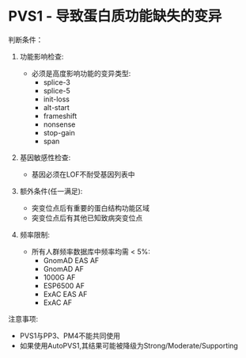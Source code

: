 # PVS1 - 导致蛋白质功能缺失的变异

判断条件：
1. 功能影响检查:
   - 必须是高度影响功能的变异类型:
     - splice-3
     - splice-5 
     - init-loss
     - alt-start
     - frameshift
     - nonsense
     - stop-gain
     - span

2. 基因敏感性检查:
   - 基因必须在LOF不耐受基因列表中

3. 额外条件(任一满足):
   - 突变位点后有重要的蛋白结构功能区域
   - 突变位点后有其他已知致病突变位点

4. 频率限制:
   - 所有人群频率数据库中频率均需 < 5%:
     - GnomAD EAS AF
     - GnomAD AF 
     - 1000G AF
     - ESP6500 AF
     - ExAC EAS AF
     - ExAC AF

注意事项:
- PVS1与PP3、PM4不能共同使用
- 如果使用AutoPVS1,其结果可能被降级为Strong/Moderate/Supporting 